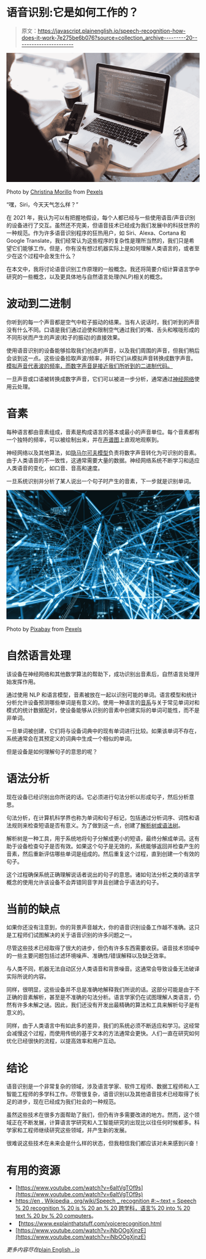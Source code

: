 # 语音识别:它是如何工作的？

> 原文：<https://javascript.plainenglish.io/speech-recognition-how-does-it-work-7e275be6b076?source=collection_archive---------20----------------------->

![](img/ed6d669559fa2bc927f9f13d5a11c76e.png)

Photo by [Christina Morillo](https://www.pexels.com/@divinetechygirl?utm_content=attributionCopyText&utm_medium=referral&utm_source=pexels) from [Pexels](https://www.pexels.com/photo/person-looking-at-phone-and-at-macbook-pro-1181244/?utm_content=attributionCopyText&utm_medium=referral&utm_source=pexels)

“嘿，Siri，今天天气怎么样？”

在 2021 年，我认为可以有把握地假设，每个人都已经与一些使用语音/声音识别的设备进行了交互。虽然还不完美，但语音技术已经成为我们发展中的科技世界的一种规范。作为许多语音识别程序的狂热用户，如 Siri、Alexa、Cortana 和 Google Translate，我们经常认为这些程序的复杂性是理所当然的，我们只是希望它们能够工作。但是，你有没有想过机器实际上是如何理解人类语言的，或者至少在这个过程中会发生什么？

在本文中，我将讨论语音识别工作原理的一般概念。我还将简要介绍计算语言学中研究的一些概念，以及更具体地与自然语言处理(NLP)相关的概念。

# 波动到二进制

你听到的每一个声音都是空气中粒子振动的结果。当有人说话时，我们听到的声音没有什么不同。口语是我们通过迫使和限制空气通过我们的嘴、舌头和喉咙形成的不同形状而产生的声波(粒子的振动)的直接效果。

使用语音识别的设备能够拾取我们创造的声音，以及我们周围的声音，但我们稍后会谈到这一点。这些设备拾取声波/频率，并将它们从模拟声音转换成数字声音。[模拟声音代表波的频率，而数字声音是接近我们所听到的二进制代码。](https://www.recordingconnection.com/reference-library/recording-education/analog-digital-whats-the-difference/#:~:text=When%20we%20capture%20that%20sound,we're%20recording%20in%20digital.)

一旦声音或口语被转换成数字声音，它们可以被进一步分析，通常通过[神经网络](https://www.ibm.com/cloud/learn/neural-networks)使用云处理。

# 音素

每种语言都由音素组成，音素是构成语言的基本或最小的声音单位。每个音素都有一个独特的频率，可以被绘制出来，并在[声谱图](https://en.wikipedia.org/wiki/Spectrogram#:~:text=A%20spectrogram%20is%20a%20visual,they%20may%20be%20called%20waterfalls.)上直观地观察到。

神经网络以及其他算法，如[隐马尔可夫模型](https://web.stanford.edu/~jurafsky/slp3/A.pdf)负责将数字声音转化为可识别的音素。由于人类语音的不一致性，这通常需要大量的数据。神经网络系统不断学习和适应人类语音的变化，如口音、音高和速度。

一旦系统识别并分析了某人说出一个句子时产生的音素，下一步就是识别单词。

![](img/b2e1872b610e1489863213926063a78e.png)

Photo by [Pixabay](https://www.pexels.com/@pixabay?utm_content=attributionCopyText&utm_medium=referral&utm_source=pexels) from [Pexels](https://www.pexels.com/photo/time-lapse-photography-of-blue-lights-373543/?utm_content=attributionCopyText&utm_medium=referral&utm_source=pexels)

# 自然语言处理

该设备在神经网络和其他数学算法的帮助下，成功识别出音素后，自然语言处理开始发挥作用。

通过使用 NLP 和语言模型，音素被放在一起以识别可能的单词。语言模型和统计分析允许设备预测哪些单词是有意义的。使用一种语言的[音系](https://all-about-linguistics.group.shef.ac.uk/branches-of-linguistics/phonology/)与关于常见单词对和模式的统计数据配对，使设备能够从识别的音素中创建实际的单词可能性，而不是非单词。

一旦单词被创建，它们将与设备词典中的现有单词进行比较。如果该单词不存在，系统通常会在其预定义的词典中生成一个相似的单词。

但是设备是如何理解句子的意思的呢？

# 语法分析

现在设备已经识别出你所说的话。它必须进行句法分析以形成句子，然后分析意思。

句法分析，在计算机科学界也称为单词和句子标记，包括通过分析词序、词性和语法规则来检查短语是否有意义。为了做到这一点，创建了[解析树或语法树](https://en.wikipedia.org/wiki/Parse_tree)。

解析树是一种工具，用于系统地将句子分解成更小的短语，最终分解成单词。这有助于设备检查句子是否有效。如果这个句子是无效的，系统能够返回并检查产生的音素，然后重新评估哪些单词是组成的。然后重复这个过程，直到创建一个有效的句子。

这个过程确保系统正确理解说话者说出的句子的意思。诸如句法分析之类的语言学概念的使用允许该设备不会弄错同音字并且创建合乎语法的句子。

# 当前的缺点

如果你还没有注意到，你的背景声音越大，你的语音识别设备工作越不准确。这只是工程师们试图解决的关于语音识别的许多问题之一。

尽管这些技术已经取得了很大的进步，但仍有许多东西需要收获。语音技术领域中的一些主要问题包括过滤环境噪声、准确性/错误解释以及缺乏效率。

与人类不同，机器无法自动区分人类语音和背景噪音。这通常会导致设备无法破译实际所说的内容。

同样，很明显，这些设备并不总是准确地解释我们所说的话。这部分可能是由于不正确的音素解析，甚至是不准确的句法分析。语言学家仍在试图理解人类语言，仍然有许多未解之谜。因此，我们还没有开发出最精确的算法和工具来解析句子是有意义的。

同样，由于人类语言中有如此多的差异，我们的系统必须不断适应和学习。这经常会减慢这个过程，而使用传统的基于文本的方法通常会更快。人们一直在研究如何优化已经很快的流程，以提高效率和用户互动。

# 结论

语音识别是一个非常复杂的领域，涉及语言学家、软件工程师、数据工程师和人工智能工程师的多学科工作。尽管很复杂，语音识别以及其他语音技术已经取得了长足的进步，现在已经成为我们社会的一种规范。

虽然这些技术在很多方面帮助了我们，但仍有许多需要改进的地方。然而，这个领域正在不断发展，计算语言学研究和人工智能研究的出现比以往任何时候都多。科学家和工程师继续研究这些领域，并产生新的发展。

很难说这些技术在未来会是什么样的状态，但我相信我们都应该对未来感到兴奋！

# 有用的资源

*   [https://www.youtube.com/watch?v=6altVgTOf9s](https://www.youtube.com/watch?v=6altVgTOf9s)
*   [https://en . Wikipedia . org/wiki/Speech _ recognition #:~:text = Speech % 20 recognition % 20 is % 20 an % 20 跨学科，语言% 20 into % 20 text % 20 by % 20 computers](https://en.wikipedia.org/wiki/Speech_recognition#:~:text=Speech%20recognition%20is%20an%20interdisciplinary,language%20into%20text%20by%20computers)。
*   【https://www.explainthatstuff.com/voicerecognition.html 
*   [https://www.youtube.com/watch?v=iNbOOgXjnzE](https://www.youtube.com/watch?v=iNbOOgXjnzE)

*更多内容尽在*[plain English . io](http://plainenglish.io/)
